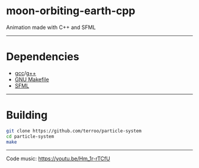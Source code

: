 # moon-orbiting-earth-cpp
Animation made with C++ and SFML

---

# Dependencies

+ [gcc](https://gcc.gnu.org/)/[g++](https://gcc.gnu.org/)
+ [GNU Makefile](https://www.gnu.org/software/make/)
+ [SFML](https://www.sfml-dev.org/)

---

# Building

```sh
git clone https://github.com/terroo/particle-system
cd particle-system
make
```

---

Code music: <https://youtu.be/Hm_1r-rTCfU>
